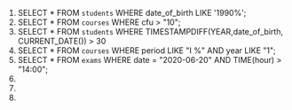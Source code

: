 1. SELECT * FROM `students` WHERE date_of_birth LIKE '1990%'; 
1. SELECT * FROM `courses` WHERE cfu > "10";
1. SELECT * FROM `students` WHERE TIMESTAMPDIFF(YEAR,date_of_birth, CURRENT_DATE()) > 30
1. SELECT * FROM `courses` WHERE period LIKE "I %" AND year LIKE "1";
1. SELECT * FROM `exams` WHERE date = "2020-06-20" AND TIME(hour) > "14:00";
1.
1.
1.